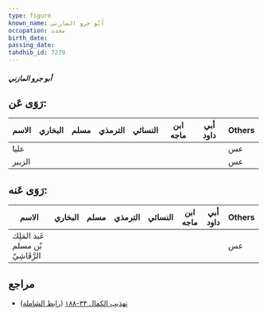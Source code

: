```yaml
---
type: figure
known_name: أَبُو جرو المازني
occupation: محدث
birth_date:
passing_date:
tahdhib_id: 7279
---
```

##### أبو جرو المازني

## رَوَى عَن:
| الاسم  | البخاري | مسلم | الترمذي | النسائي | ابن ماجه | أبي داود | Others |
| ------ | ------- | ---- | ------- | ------- | -------- | -------- | ------ |
| عليا   |         |      |         |         |          |          | عس     |
| الزبير |         |      |         |         |          |          | عس     |
## رَوَى عَنه:
| الاسم                              | البخاري | مسلم | الترمذي | النسائي | ابن ماجه | أبي داود | Others |
| ---------------------------------- | ------- | ---- | ------- | ------- | -------- | -------- | ------ |
| عَبد المَلِك بْن مسلم الرَّقَاشِيّ |         |      |         |         |          |          | عس     |
## مراجع
- [تهذيب الكمال ٣٣-١٨٨](obsidian://open?vault=Tahdhib-al-Kamal&file=Figures/٧٢٧٩-أبو%20جرو%20المازني) ([رابط الشاملة](https://shamela.ws/book/3722/17859))